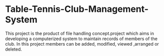 # Table-Tennis-Club-Management-System
This project is the product of file handling concept.project which aims in developing a computerized system to maintain records of members of the club. In this project members can be added, modified, viewed ,arranged or deleted.
